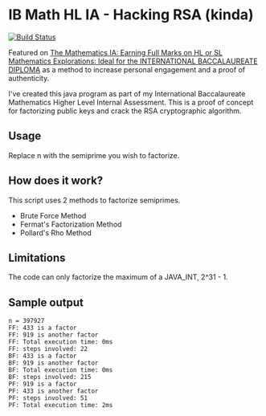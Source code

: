 IB Math HL IA - Hacking RSA (kinda)
===============
[![Build Status](https://travis-ci.org/choyiny/factorizing-semiprimes.svg?branch=master)](https://travis-ci.org/choyiny/factorizing-semiprimes)

Featured on [The Mathematics IA: Earning Full Marks on HL or SL Mathematics Explorations: Ideal for the INTERNATIONAL BACCALAUREATE DIPLOMA](http://www.amazon.com/gp/product/B00U4UE8EA/) as a method to increase personal engagement and a proof of authenticity.

I've created this java program as part of my International Baccalaureate Mathematics Higher Level Internal Assessment. This is a proof of concept for factorizing public keys and crack the RSA cryptographic algorithm.

Usage
----------------
Replace n with the semiprime you wish to factorize.

How does it work?
----------------
This script uses 2 methods to factorize semiprimes.
- Brute Force Method
- Fermat's Factorization Method
- Pollard's Rho Method

Limitations
----------------
The code can only factorize the maximum of a JAVA_INT, 2^31 - 1.

Sample output
----------------
````
n = 397927
FF: 433 is a factor
FF: 919 is another factor
FF: Total execution time: 0ms
FF: steps involved: 22
BF: 433 is a factor
BF: 919 is another factor
BF: Total execution time: 0ms
BF: steps involved: 215
PF: 919 is a factor
PF: 433 is another factor
PF: steps involved: 51
PF: Total execution time: 2ms
````
